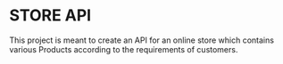 # STORE API

This project is meant to create an API for an online store which contains various Products according to the requirements of customers. 
